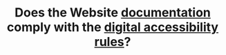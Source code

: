 ---
title: Does the Website [documentation](#documentation) comply with the [digital accessibility rules](#digital-accessibility-rules)?
---